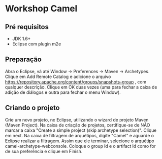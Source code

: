 Workshop Camel
==============

Pré requisitos
---------------

* JDK 1.6+
* Eclipse com plugin m2e

Preparação
---------------
Abra o Eclipse, vá até Window -> Preferences -> Maven -> Archetypes. Clique em Add Remote Catalog e adicione o arquivo https://repository.apache.org/content/groups/snapshots-group , com qualquer descrição. Clique em OK duas vezes (uma para fechar a caixa de adição de diálogos e outra para fechar o menu Window). 

Criando o projeto
---------------
Crie um novo projeto, no Eclipse, utilizando o wizard de projeto Maven (Maven Project). Na caixa de criação de projetos, certifique-se de NÃO marcar a caixa "Create a simple project (skip archetype selection)". Clique em next. Na caixa de filtragem de arquétipos, digite "Camel" e aguarde o Eclipse realizar a filtragem. Assim que ele terminar, selecione o arquétipo camel-archetype-webconsole. Coloque o group Id e o artifact Id como for de sua preferência e clique em Finish. 